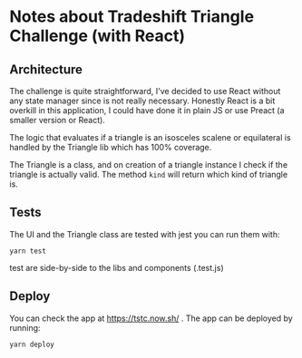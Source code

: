 # Notes about Tradeshift Triangle Challenge (with React)

## Architecture

The challenge is quite straightforward, I've decided to use React without any state manager since is not really necessary.
Honestly React is a bit overkill in this application, I could have done it in plain JS or use Preact (a smaller version or React).

The logic that evaluates if a triangle is an isosceles scalene or equilateral is handled by the Triangle lib which has 100% coverage.

The Triangle is a class, and on creation of a triangle instance I check if the triangle is actually valid.
The method `kind` will return which kind of triangle is.

## Tests

The UI and the Triangle class are tested with jest you can run them with:

    yarn test
    
test are side-by-side to the libs and components (.test.js)

## Deploy

You can check the app at https://tstc.now.sh/ . The app can be deployed by running:

    yarn deploy